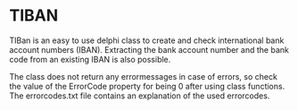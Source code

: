 TIBAN
=====

TIBan is an easy to use delphi class to create and check international bank account numbers (IBAN). Extracting the bank account number and the bank code from an existing IBAN is also possible.

The class does not return any errormessages in case of errors, so check the value of the ErrorCode property for being 0 after using class functions. The errorcodes.txt file contains an explanation of the used errorcodes.
